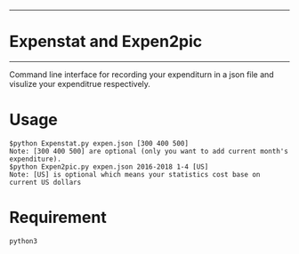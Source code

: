 --------------------------
# Expenstat and Expen2pic #
--------------------------
Command line interface for recording your expenditurn in a json file and visulize your expenditrue respectively.

# Usage #
	$python Expenstat.py expen.json [300 400 500]
	Note: [300 400 500] are optional (only you want to add current month's expenditure).
	$python Expen2pic.py expen.json 2016-2018 1-4 [US]
	Note: [US] is optional which means your statistics cost base on current US dollars 

# Requirement #
	python3 
